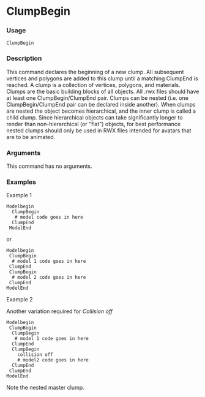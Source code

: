# ClumpBegin

### Usage
    ClumpBegin 

### Description
This command declares the beginning of a new clump. All subsequent vertices and polygons are added to this clump until a matching ClumpEnd is reached.
A clump is a collection of vertices, polygons, and materials. Clumps are the basic building blocks of all objects. All .rwx files should have at least one ClumpBegin/ClumpEnd pair. 
Clumps can be nested (i.e. one ClumpBegin/ClumpEnd pair can be declared inside another). When clumps are nested the object becomes hierarchical, and the inner clump is called a child clump. Since hierarchical objects can take significantly longer to render than non-hierarchical (or "flat") objects, for best performance nested clumps should only be used in RWX files intended for avatars that are to be animated.

### Arguments
This command has no arguments.

### Examples
Example 1

    Modelbegin
      ClumpBegin
       # model code goes in here
      ClumpEnd
     ModelEnd

or

    Modelbegin
     ClumpBegin
      # model 1 code goes in here
     ClumpEnd
     ClumpBegin
      # model 2 code goes in here
     ClumpEnd
    ModelEnd

Example 2

Another variation required for *Collision off*

    Modelbegin
     ClumpBegin
      ClumpBegin
       # model 1 code goes in here
      ClumpEnd
      ClumpBegin
        collision off
        # model2 code goes in here
      ClumpEnd
     ClumpEnd
    ModelEnd

Note the nested master clump.

